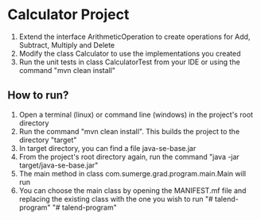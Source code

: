 # Calculator Project #

1. Extend the interface ArithmeticOperation to create operations for Add, Subtract, Multiply and Delete
2. Modify the class Calculator to use the implementations you created
3. Run the unit tests in class CalculatorTest from your IDE or using the command "mvn clean install"  

## How to run? ##

1. Open a terminal (linux) or command line (windows) in the project's root directory
2. Run the command "mvn clean install". This builds the project to the directory "target"
3. In target directory, you can find a file java-se-base.jar
4. From the project's root directory again, run the command "java -jar target/java-se-base.jar"
5. The main method in class com.sumerge.grad.program.main.Main will run
6. You can choose the main class by opening the MANIFEST.mf file and replacing the existing class with the one you wish to run
"# talend-program" 
"# talend-program" 

